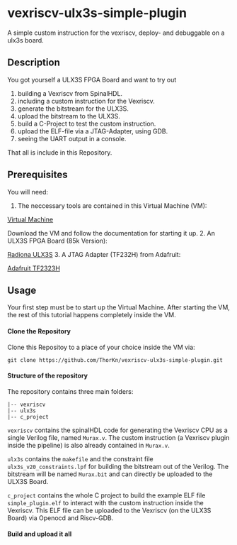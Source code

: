 # vexriscv-ulx3s-simple-plugin
A simple custom instruction for the vexriscv, deploy- and debuggable on a ulx3s board.

## Description
You got yourself a ULX3S FPGA Board and want to try out
1. building a Vexriscv from SpinalHDL.
2. including a custom instruction for the Vexriscv.
3. generate the bitstream for the ULX3S.
4. upload the bitstream to the ULX3S.
5. build a C-Project to test the custom instruction.
6. upload the ELF-file via a JTAG-Adapter, using GDB.
7. seeing the UART output in a console.

That all is include in this Repository.

## Prerequisites
You will need:
1. The neccessary tools are contained in this Virtual Machine (VM):

  [Virtual Machine](https://random-oracles.org/risc-v/)

  Download the VM and follow the documentation for starting it up.
2. An ULX3S FPGA Board (85k Version):

  [Radiona ULX3S](https://radiona.org/ulx3s/)
3. A JTAG Adapter (TF232H) from Adafruit:

  [Adafruit TF2323H](https://www.adafruit.com/product/2264)

## Usage
Your first step must be to start up the Virtual Machine.
After starting the VM, the rest of this tutorial happens completely inside the VM.
#### Clone the Repository
Clone this Repositoy to a place of your choice inside the VM via:

`git clone https://github.com/ThorKn/vexriscv-ulx3s-simple-plugin.git`

#### Structure of the repository
The repository contains three main folders:
```
|-- vexriscv
|-- ulx3s
|-- c_project
```
`vexriscv` contains the spinalHDL code for generating the Vexriscv CPU as a single Verilog file, named `Murax.v`. The custom instruction (a Vexriscv plugin inside the pipeline) is also already contained in `Murax.v`.

`ulx3s` contains the `makefile` and the constraint file `ulx3s_v20_constraints.lpf` for building the bitstream out of the Verilog. The bitstream will be named `Murax.bit` and can directly be uploaded to the ULX3S Board.

`c_project` contains the whole C project to build the example ELF file `simple_plugin.elf` to interact with the custom instruction inside the Vexriscv. This ELF file can be uploaded to the Vexriscv (on the ULX3S Board) via Openocd and Riscv-GDB.

#### Build and upload it all
